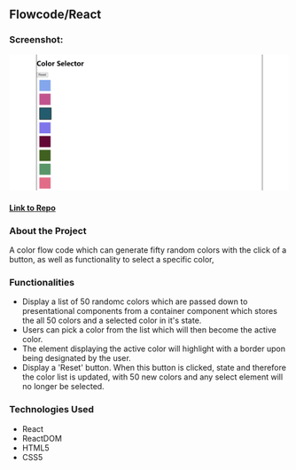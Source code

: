 ## Flowcode/React

### Screenshot:
  ![Screenshot](/public/img/homepage.png/)
  
#### [Link to Repo](https://github.com/Arathurs/FlowCode.git/)  

### About the Project

A color flow code which can generate fifty random colors with the click of a button, as well as functionality to select a specific color,

### Functionalities

  - Display a list of 50 randomc colors which are passed down to presentational components from a container component which stores the all 50 colors and a selected color in it's state.
  - Users can pick a color from the list which will then become the active color.
  - The element displaying the active color will highlight with a border upon being designated by the user.
  - Display a 'Reset' button. When this button is clicked, state and therefore the color list is updated, with 50 new colors and any select element will no longer be selected.
  

### Technologies Used
- React
- ReactDOM
- HTML5
- CSS5

